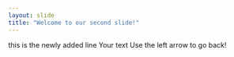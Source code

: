 ```yaml
---
layout: slide
title: "Welcome to our second slide!"
---
```

this is the newly added line
Your text
Use the left arrow to go back!
